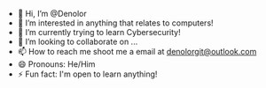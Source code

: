 - 👋 Hi, I’m @Denolor
- 👀 I’m interested in anything that relates to computers!
- 🌱 I’m currently trying to learn Cybersecurity!
- 💞️ I’m looking to collaborate on ...
- 📫 How to reach me shoot me a email at denolorgit@outlook.com
- 😄 Pronouns: He/Him
- ⚡ Fun fact: I'm open to learn anything!

<!---
Denolor/Denolor is a ✨ special ✨ repository because its `README.md` (this file) appears on your GitHub profile.
You can click the Preview link to take a look at your changes.
--->
